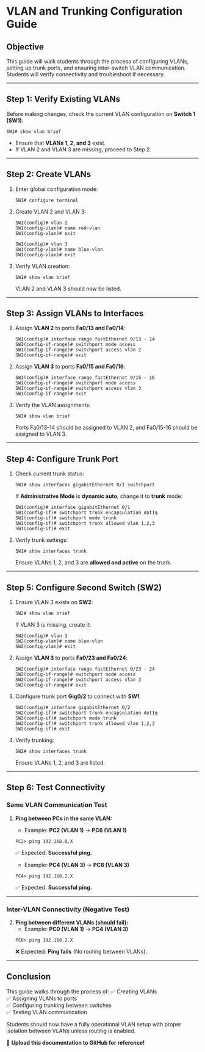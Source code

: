 # **VLAN and Trunking Configuration Guide**

## **Objective**
This guide will walk students through the process of configuring VLANs, setting up trunk ports, and ensuring inter-switch VLAN communication. Students will verify connectivity and troubleshoot if necessary.

---

## **Step 1: Verify Existing VLANs**
Before making changes, check the current VLAN configuration on **Switch 1 (SW1)**:
```shell
SW1# show vlan brief
```
- Ensure that **VLANs 1, 2, and 3** exist.
- If VLAN 2 and VLAN 3 are missing, proceed to Step 2.

---

## **Step 2: Create VLANs**
1. Enter global configuration mode:
    ```shell
    SW1# configure terminal
    ```
2. Create VLAN 2 and VLAN 3:
    ```shell
    SW1(config)# vlan 2
    SW1(config-vlan)# name red-vlan
    SW1(config-vlan)# exit

    SW1(config)# vlan 3
    SW1(config-vlan)# name blue-vlan
    SW1(config-vlan)# exit
    ```
3. Verify VLAN creation:
    ```shell
    SW1# show vlan brief
    ```
    VLAN 2 and VLAN 3 should now be listed.

---

## **Step 3: Assign VLANs to Interfaces**
1. Assign **VLAN 2** to ports **Fa0/13 and Fa0/14**:
    ```shell
    SW1(config)# interface range fastEthernet 0/13 - 14
    SW1(config-if-range)# switchport mode access
    SW1(config-if-range)# switchport access vlan 2
    SW1(config-if-range)# exit
    ```
2. Assign **VLAN 3** to ports **Fa0/15 and Fa0/16**:
    ```shell
    SW1(config)# interface range fastEthernet 0/15 - 16
    SW1(config-if-range)# switchport mode access
    SW1(config-if-range)# switchport access vlan 3
    SW1(config-if-range)# exit
    ```
3. Verify the VLAN assignments:
    ```shell
    SW1# show vlan brief
    ```
    Ports Fa0/13-14 should be assigned to VLAN 2, and Fa0/15-16 should be assigned to VLAN 3.

---

## **Step 4: Configure Trunk Port**
1. Check current trunk status:
    ```shell
    SW1# show interfaces gigabitEthernet 0/1 switchport
    ```
    If **Administrative Mode** is **dynamic auto**, change it to **trunk** mode:
    ```shell
    SW1(config)# interface gigabitEthernet 0/1
    SW1(config-if)# switchport trunk encapsulation dot1q
    SW1(config-if)# switchport mode trunk
    SW1(config-if)# switchport trunk allowed vlan 1,2,3
    SW1(config-if)# exit
    ```
2. Verify trunk settings:
    ```shell
    SW1# show interfaces trunk
    ```
    Ensure VLANs 1, 2, and 3 are **allowed and active** on the trunk.

---

## **Step 5: Configure Second Switch (SW2)**
1. Ensure VLAN 3 exists on **SW2**:
    ```shell
    SW2# show vlan brief
    ```
    If VLAN 3 is missing, create it:
    ```shell
    SW2(config)# vlan 3
    SW2(config-vlan)# name blue-vlan
    SW2(config-vlan)# exit
    ```
2. Assign **VLAN 3** to ports **Fa0/23 and Fa0/24**:
    ```shell
    SW2(config)# interface range fastEthernet 0/23 - 24
    SW2(config-if-range)# switchport mode access
    SW2(config-if-range)# switchport access vlan 3
    SW2(config-if-range)# exit
    ```
3. Configure trunk port **Gig0/2** to connect with **SW1**:
    ```shell
    SW2(config)# interface gigabitEthernet 0/2
    SW2(config-if)# switchport trunk encapsulation dot1q
    SW2(config-if)# switchport mode trunk
    SW2(config-if)# switchport trunk allowed vlan 1,2,3
    SW2(config-if)# exit
    ```
4. Verify trunking:
    ```shell
    SW2# show interfaces trunk
    ```
    Ensure VLANs 1, 2, and 3 are listed.

---

## **Step 6: Test Connectivity**
### **Same VLAN Communication Test**
1. **Ping between PCs in the same VLAN:**
    - Example: **PC2 (VLAN 1)** → **PC6 (VLAN 1)**
    ```shell
    PC2> ping 192.168.0.X
    ```
    ✅ Expected: **Successful ping.**

    - Example: **PC4 (VLAN 3)** → **PC8 (VLAN 3)**
    ```shell
    PC4> ping 192.168.2.X
    ```
    ✅ Expected: **Successful ping.**

---

### **Inter-VLAN Connectivity (Negative Test)**
2. **Ping between different VLANs (should fail):**
    - Example: **PC0 (VLAN 1)** → **PC4 (VLAN 3)**
    ```shell
    PC0> ping 192.168.2.X
    ```
    ❌ Expected: **Ping fails** (No routing between VLANs).

---

## **Conclusion**
This guide walks through the process of:
✅ Creating VLANs  
✅ Assigning VLANs to ports  
✅ Configuring trunking between switches  
✅ Testing VLAN communication  

Students should now have a fully operational VLAN setup with proper isolation between VLANs unless routing is enabled.

🚀 **Upload this documentation to GitHub for reference!**

